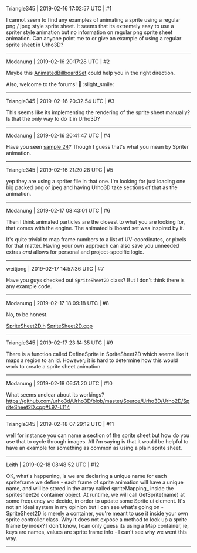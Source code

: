Triangle345 | 2019-02-16 17:02:57 UTC | #1

I cannot seem to find any examples of animating a sprite using a regular png / jpeg style sprite sheet. It seems that its extremely easy to use a spriter style animation but no information on regular png sprite sheet animation. Can anyone point me to or give an example of using a regular sprite sheet in Urho3D?

-------------------------

Modanung | 2019-02-16 20:17:28 UTC | #2

Maybe this [AnimatedBillboardSet](https://gitlab.com/luckeyproductions/OGTatt/blob/master/animatedbillboardset.cpp) could help you in the right direction.

Also, welcome to the forums! :confetti_ball: :slight_smile:

-------------------------

Triangle345 | 2019-02-16 20:32:54 UTC | #3

This seems like its implementing the rendering of the sprite sheet manually? Is that the only way to do it in Urho3D?

-------------------------

Modanung | 2019-02-16 20:41:47 UTC | #4

Have you seen [sample 24](https://github.com/urho3d/Urho3D/blob/master/Source/Samples/24_Urho2DSprite)? Though I guess that's what you mean by Spriter animation.

-------------------------

Triangle345 | 2019-02-16 21:20:28 UTC | #5

yep they are using a spriter file in that one. I'm looking for just loading one big packed png or jpeg and having Urho3D take sections of that as the animation.

-------------------------

Modanung | 2019-02-17 08:43:01 UTC | #6

Then I think animated particles are the closest to what you are looking for, that comes with the engine. The animated billboard set was inspired by it.

It's quite trivial to map frame numbers to a list of UV-coordinates, or pixels for that matter. Having your own approach can also save you unneeded extras _and_ allows for personal and project-specific logic.

-------------------------

weitjong | 2019-02-17 14:57:36 UTC | #7

Have you guys checked out `SpriteSheet2D` class? But I don't think there is any example code.

-------------------------

Modanung | 2019-02-17 18:09:18 UTC | #8

No, to be honest.

[SpriteSheet2D.h](https://github.com/urho3d/Urho3D/blob/master/Source/Urho3D/Urho2D/SpriteSheet2D.h)
[SpriteSheet2D.cpp](https://github.com/urho3d/Urho3D/blob/master/Source/Urho3D/Urho2D/SpriteSheet2D.cpp)

-------------------------

Triangle345 | 2019-02-17 23:14:35 UTC | #9

There is a function called DefineSprite in SpriteSheet2D which seems like it maps a region to an id. However; it is hard to determine how this would work to create a sprite sheet animation

-------------------------

Modanung | 2019-02-18 06:51:20 UTC | #10

What seems unclear about its workings?
https://github.com/urho3d/Urho3D/blob/master/Source/Urho3D/Urho2D/SpriteSheet2D.cpp#L97-L114

-------------------------

Triangle345 | 2019-02-18 07:29:12 UTC | #11

well for instance you can name a section of the sprite sheet but how do you use that to cycle through images. All i'm saying is that it would be helpful to have an example for something as common as using a plain sprite sheet.

-------------------------

Leith | 2019-02-18 08:48:52 UTC | #12

OK, what's happening, is we are declaring a unique name for each spriteframe we define - each frame of sprite animation will have a unique name, and will be stored in the array called spriteMapping_ inside the spritesheet2d container object. 
At runtime, we will call GetSprite(name) at some frequency we decide, in order to update some Sprite ui element. It's not an ideal system in my opinion but I can see what's going on - SpriteSheet2D is merely a container, you're meant to use it inside your own sprite controller class. Why it does not expose a method to look up a sprite frame by index? I don't know, I can only guess its using a Map container, ie, keys are names, values are sprite frame info - I can't see why we went this way.

-------------------------

